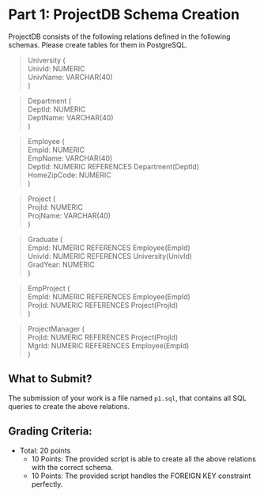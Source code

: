 # Part 1: ProjectDB Schema Creation

ProjectDB consists of the following relations defined in the following schemas. Please create tables for them in PostgreSQL.

>University (  
>UnivId: NUMERIC  
>UnivName: VARCHAR(40)  
>)

>Department (  
>DeptId: NUMERIC  
>DeptName: VARCHAR(40)  
>)

>Employee (  
>EmpId: NUMERIC  
>EmpName: VARCHAR(40)  
>DeptId: NUMERIC REFERENCES Department(DeptId)  
>HomeZipCode: NUMERIC  
>)

>Project (  
>ProjId: NUMERIC  
>ProjName: VARCHAR(40)  
>)

>Graduate (  
>EmpId: NUMERIC REFERENCES Employee(EmpId)  
>UnivId: NUMERIC REFERENCES University(UnivId)  
>GradYear: NUMERIC  
>)
  
>EmpProject (  
>EmpId: NUMERIC REFERENCES Employee(EmpId)  
>ProjId: NUMERIC REFERENCES Project(ProjId)  
>)

>ProjectManager (  
>ProjId: NUMERIC REFERENCES Project(ProjId)  
>MgrId: NUMERIC REFERENCES Employee(EmpId)  
>)

## What to Submit?
The submission of your work is a file named `p1.sql`, that contains all SQL queries to create the above relations.

## Grading Criteria:
- Total: 20 points
  - 10 Points: The provided script is able to create all the above relations with the correct schema.
  - 10 Points: The provided script handles the FOREIGN KEY constraint perfectly.
